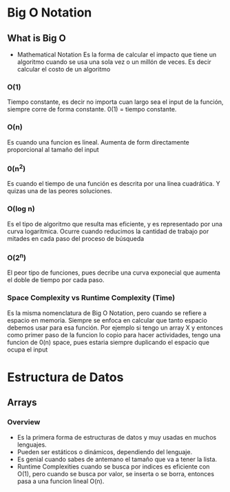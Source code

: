 # Big O Notation

## What is Big O
- Mathematical Notation
Es la forma de calcular el impacto que tiene un algoritmo cuando se usa una sola vez o un millón de veces. Es decir calcular el costo de un algoritmo

### O(1)
Tiempo constante, es decir no importa cuan largo sea el input de la función, siempre corre de forma constante. 0(1) = tiempo constante.

### O(n)
Es cuando una funcion es lineal. Aumenta de form directamente proporcional al tamaño del input

### 0(n<sup>2</sup>)
Es cuando el tiempo de una función es descrita por una línea cuadrática. Y quizas una de las peores soluciones.

### O(log n)
Es el tipo de algoritmo que resulta mas eficiente, y es representado por una curva logaritmica. Ocurre cuando reducimos la cantidad de trabajo por mitades en cada paso del proceso de búsqueda

### O(2<sup>n</sup>)
El peor tipo de funciones, pues decribe una curva exponecial que aumenta el doble de tiempo por cada paso.

### Space Complexity vs Runtime Complexity (Time)
Es la misma nomenclatura de Big O Notation, pero cuando se refiere a espacio en memoria. Siempre se enfoca en calcular que tanto espacio debemos usar para esa función. Por ejemplo si tengo un array X y entonces como primer paso de la funcion lo copio para hacer actividades, tengo una funcion de 0(n) space, pues estaria siempre duplicando el espacio que ocupa el input

# Estructura de Datos

## Arrays
### Overview
- Es la primera forma de estructuras de datos y muy usadas en muchos lenguajes.
- Pueden ser estáticos o dinámicos, dependiendo del lenguaje.
- Es genial cuando sabes de antemano el tamaño que va a tener la lista.
- Runtime Complexities cuando se busca por indices es eficiente con O(1), pero cuando se busca por valor, se inserta o se borra, entonces pasa a una funcion lineal O(n).

